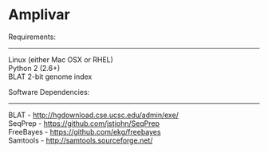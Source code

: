 Amplivar
========

Requirements:  
_____________   

Linux (either Mac OSX or RHEL)  
Python 2 (2.6+)  
BLAT 2-bit genome index  


Software Dependencies:  
______________________   
   
BLAT - http://hgdownload.cse.ucsc.edu/admin/exe/   
SeqPrep - https://github.com/jstjohn/SeqPrep   
FreeBayes - https://github.com/ekg/freebayes   
Samtools - http://samtools.sourceforge.net/   

